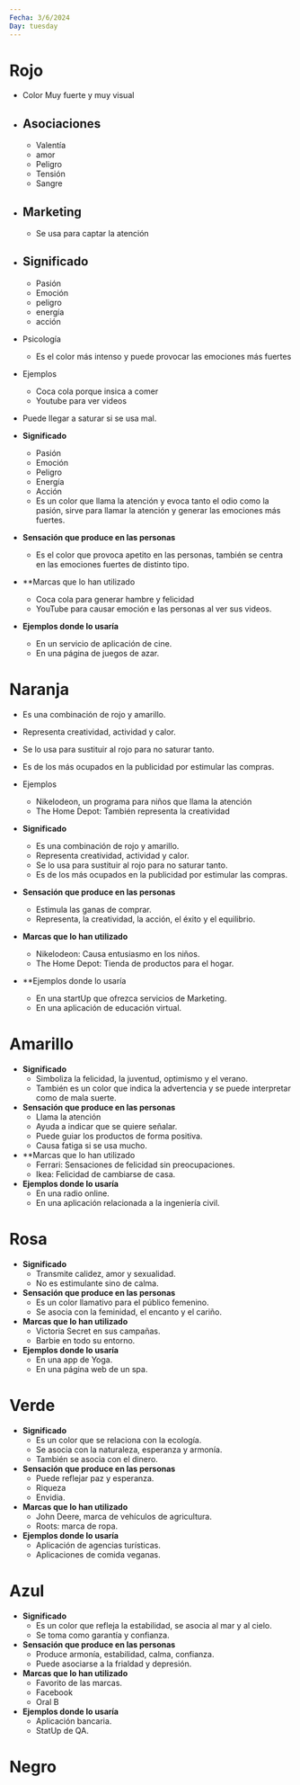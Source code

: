 ```yaml
---
Fecha: 3/6/2024
Day: tuesday
---
```


# Rojo
- Color Muy fuerte y muy visual
- ## Asociaciones
	- Valentía
	- amor
	- Peligro
	- Tensión
	- Sangre
- ## Marketing
	- Se usa para captar la atención
- ## Significado
	- Pasión
	- Emoción
	- peligro
	- energía
	- acción
- Psicología
	- Es el color más intenso y puede provocar las emociones más fuertes
- Ejemplos
	- Coca cola porque insica a comer
	- Youtube para ver videos
- Puede llegar a saturar si se usa mal.

- **Significado**
	- Pasión
	- Emoción
	- Peligro
	- Energía
	- Acción
	- Es un color que llama la atención y evoca tanto el odio como la pasión, sirve para llamar la atención y generar las emociones más fuertes.
- **Sensación que produce en las personas**
	- Es el color que provoca apetito en las personas, también se centra en las emociones fuertes de distinto tipo.
- **Marcas que lo han utilizado
	- Coca cola para generar hambre y felicidad
	- YouTube para causar emoción e las personas al ver sus videos.
- **Ejemplos donde lo usaría**
	- En un servicio de aplicación de cine.
	- En una página de juegos de azar.
# Naranja
- Es una combinación de rojo y amarillo.
- Representa creatividad, actividad y calor.
- Se lo usa para sustituir al rojo para no saturar tanto.
- Es de los más ocupados en la publicidad por estimular las compras.
- Ejemplos
	- Nikelodeon, un programa para niños que llama la atención
	- The Home Depot: También representa la creatividad

- **Significado**
	- Es una combinación de rojo y amarillo.
	- Representa creatividad, actividad y calor.
	- Se lo usa para sustituir al rojo para no saturar tanto.
	- Es de los más ocupados en la publicidad por estimular las compras.
- **Sensación que produce en las personas**
	- Estimula las ganas de comprar.
	- Representa, la creatividad, la acción, el éxito y el equilibrio.
- **Marcas que lo han utilizado**
	- Nikelodeon: Causa entusiasmo en los niños.
	- The Home Depot:  Tienda de productos para el hogar.
- **Ejemplos donde lo usaría
	- En una startUp que ofrezca servicios de Marketing.
	- En una aplicación de educación virtual.
# Amarillo
- **Significado**
	- Simboliza la felicidad, la juventud, optimismo y el verano.
	- También es un color que indica la advertencia y se puede interpretar como de mala suerte.
- **Sensación que produce en las personas**
	- Llama la atención 
	- Ayuda a indicar que se quiere señalar.
	- Puede guiar los productos de forma positiva.
	- Causa fatiga si se usa mucho.
- **Marcas que lo han utilizado
	- Ferrari: Sensaciones de felicidad sin preocupaciones.
	- Ikea: Felicidad de cambiarse de casa.
- **Ejemplos donde lo usaría**
	- En una radio online.
	- En una aplicación relacionada a la ingeniería civil.
# Rosa
- **Significado**
	- Transmite calidez, amor y sexualidad.
	- No es estimulante sino de calma.
- **Sensación que produce en las personas**
	- Es un color llamativo para el público femenino.
	- Se asocia con la feminidad, el encanto y el cariño.
- **Marcas que lo han utilizado**
	- Victoria Secret en sus campañas.
	- Barbie en todo su entorno.
- **Ejemplos donde lo usaría**
	- En una app de Yoga.
	- En una página web de un spa.

# Verde
- **Significado**
	- Es un color que se relaciona con la ecología.
	- Se asocia con la naturaleza, esperanza y armonía.
	- También se asocia con el dinero.
- **Sensación que produce en las personas**
	- Puede reflejar paz y esperanza.
	- Riqueza
	- Envidia.
- **Marcas que lo han utilizado**
	- John Deere, marca de vehículos de agricultura.
	- Roots: marca de ropa.
- **Ejemplos donde lo usaría**
	- Aplicación de agencias turísticas.
	- Aplicaciones de comida veganas.

# Azul
- **Significado**
	- Es un color que refleja la estabilidad, se asocia al mar y al cielo.
	- Se toma como garantía y confianza.
- **Sensación que produce en las personas**
	- Produce armonía, estabilidad, calma, confianza.
	- Puede asociarse a la frialdad y depresión.
- **Marcas que lo han utilizado**
	- Favorito de las marcas.
	- Facebook
	- Oral B
- **Ejemplos donde lo usaría**
	- Aplicación bancaria.
	- StatUp de QA.


# Negro

